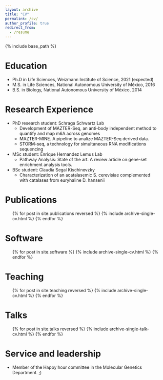 ```yaml
---
layout: archive
title: "CV"
permalink: /cv/
author_profile: true
redirect_from:
  - /resume
---
```


{% include base_path %}

Education
======
* Ph.D in Life Sciences, Weizmann Institute of Science, 2021 (expected)
* M.S. in Life Sciences, National Autonomous University of México, 2016
* B.S. in Biology, National Autonomous University of México, 2014

Research Experience
======
* PhD research student: Schraga Schwartz Lab
  * Development of MAZTER-Seq, an anti-body independent method to quantify and map m6A across genomes
  * MAZTER-MINE. A pipeline to analize MAZTER-Seq derived data.
  * STORM-seq, a technology for simultaneous RNA modifications sequencing
* MSc student: Enrique Hernandez Lemus Lab
  * Pathway Analysis: State of the art. A review article on gene-set enrichment analysis tools.
* BSc student: Claudia Segal Kischinevzky
  * Characterization of an acatalasemic S. cerevisiae complemented with catalases from euryhaline D. hansenii

Publications
============
  <ul>{% for post in site.publications reversed %}
    {% include archive-single-cv.html %}
  {% endfor %}</ul>

Software
========
  <ul>{% for post in site.software %}
    {% include archive-single-cv.html %}
  {% endfor %}</ul>

Teaching
======
  <ul>{% for post in site.teaching reversed %}
    {% include archive-single-cv.html %}
  {% endfor %}</ul>
  
Talks
======
  <ul>{% for post in site.talks reversed %}
    {% include archive-single-talk-cv.html %}
  {% endfor %}</ul>

Service and leadership
======
* Member of the Happy hour committee in the Molecular Genetics Department. ;)
